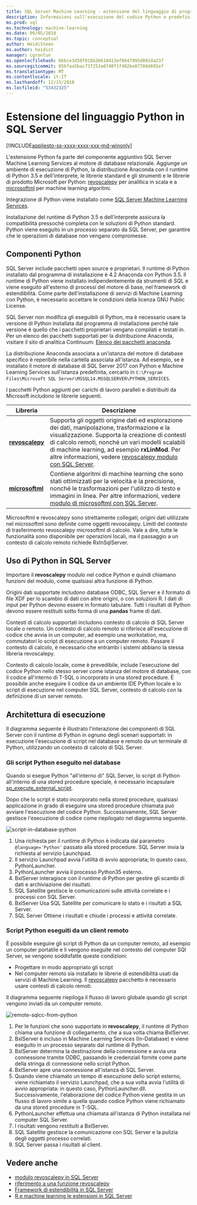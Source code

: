 ```yaml
---
title: SQL Server Machine Learning - estensione del linguaggio di programmazione Python
description: Informazioni sull'esecuzione del codice Python e predefiniti delle librerie di Python in Machine Learning Services di SQL Server 2017.
ms.prod: sql
ms.technology: machine-learning
ms.date: 09/05/2018
ms.topic: conceptual
author: HeidiSteen
ms.author: heidist
manager: cgronlun
ms.openlocfilehash: 6bbce3d58f016b26618413ef0647995d0914a237
ms.sourcegitcommit: 85bfaa5bac737253a6740f1f402be87788d691ef
ms.translationtype: MT
ms.contentlocale: it-IT
ms.lasthandoff: 12/15/2018
ms.locfileid: "53432325"
---
```

# <a name="python-language-extension-in-sql-server"></a>Estensione del linguaggio Python in SQL Server
[!INCLUDE[appliesto-ss-xxxx-xxxx-xxx-md-winonly](../../includes/appliesto-ss-xxxx-xxxx-xxx-md-winonly.md)]

L'estensione Python fa parte del componente aggiuntivo SQL Server Machine Learning Services al motore di database relazionale. Aggiunge un ambiente di esecuzione di Python, la distribuzione Anaconda con il runtime di Python 3.5 e dell'interprete, le librerie standard e gli strumenti e le librerie di prodotto Microsoft per Python: [revoscalepy](../python/ref-py-revoscalepy.md) per analitica in scala e a [microsoftml](../python/ref-py-microsoftml.md) per machine learning algoritmi. 

Integrazione di Python viene installato come [SQL Server Machine Learning Services](../what-is-sql-server-machine-learning.md).

Installazione del runtime di Python 3.5 e dell'interprete assicura la compatibilità pressoché completa con le soluzioni di Python standard. Python viene eseguito in un processo separato da SQL Server, per garantire che le operazioni di database non vengano compromesse.

## <a name="python-components"></a>Componenti Python

SQL Server include pacchetti open source e proprietari. Il runtime di Python installato dal programma di installazione è 4.2 Anaconda con Python 3.5. Il runtime di Python viene installato indipendentemente da strumenti di SQL e viene eseguito all'esterno di processi del motore di base, nel framework di estendibilità. Come parte dell'installazione di servizi di Machine Learning con Python, è necessario accettare le condizioni della licenza GNU Public License. 

SQL Server non modifica gli eseguibili di Python, ma è necessario usare la versione di Python installata dal programma di installazione perché tale versione è quello che i pacchetti proprietari vengano compilati e testati in. Per un elenco dei pacchetti supportati per la distribuzione Anaconda, visitare il sito di analitica Continuum: [Elenco dei pacchetti anaconda](https://docs.continuum.io/anaconda/packages/pkg-docs).

La distribuzione Anaconda associata a un'istanza del motore di database specifico è reperibile nella cartella associata all'istanza. Ad esempio, se è installato il motore di database di SQL Server 2017 con Python e Machine Learning Services sull'istanza predefinita, cercarlo in `C:\Program Files\Microsoft SQL Server\MSSQL14.MSSQLSERVER\PYTHON_SERVICES`.

I pacchetti Python aggiunti per carichi di lavoro paralleli e distribuiti da Microsoft includono le librerie seguenti.

| Libreria | Descrizione |
|---------|-------------|
| [**revoscalepy**](https://docs.microsoft.com/machine-learning-server/python-reference/revoscalepy/revoscalepy-package) | Supporta gli oggetti origine dati ed esplorazione dei dati, manipolazione, trasformazione e la visualizzazione. Supporta la creazione di contesti di calcolo remoti, nonché un vari modelli scalabili di machine learning, ad esempio **rxLinMod**. Per altre informazioni, vedere [revoscalepy modulo con SQL Server](../python/ref-py-revoscalepy.md).  |
| [**microsoftml**](https://docs.microsoft.com/machine-learning-server/python-reference/microsoftml/microsoftml-package) | Contiene algoritmi di machine learning che sono stati ottimizzati per la velocità e la precisione, nonché le trasformazioni per l'utilizzo di testo e immagini in linea. Per altre informazioni, vedere [modulo di microsoftml con SQL Server](../python/ref-py-microsoftml.md). |

Microsoftml e revoscalepy sono strettamente collegati; origini dati utilizzate nel microsoftml sono definite come oggetti revoscalepy. Limiti del contesto di trasferimento revoscalepy microsoftml di calcolo. Vale a dire, tutte le funzionalità sono disponibile per operazioni locali, ma il passaggio a un contesto di calcolo remoto richiede RxInSqlServer.

## <a name="using-python-in-sql-server"></a>Uso di Python in SQL Server

Importare il **revoscalepy** modulo nel codice Python e quindi chiamano funzioni del modulo, come qualsiasi altra funzione di Python.

Origini dati supportate includono database ODBC, SQL Server e il formato di file XDF per lo scambio di dati con altre origini, o con soluzioni R. I dati di input per Python devono essere in formato tabulare. Tutti i risultati di Python devono essere restituiti sotto forma di una **pandas** frame di dati.

Contesti di calcolo supportati includono contesto di calcolo di SQL Server locale o remoto. Un contesto di calcolo remoto si riferisce all'esecuzione di codice che avvia in un computer, ad esempio una workstation, ma, commutatori lo script di esecuzione a un computer remoto. Passare il contesto di calcolo, è necessario che entrambi i sistemi abbiano la stessa libreria revoscalepy.

Contesto di calcolo locale, come è prevedibile, include l'esecuzione del codice Python nello stesso server come istanza del motore di database, con il codice all'interno di T-SQL o incorporato in una stored procedure. È possibile anche eseguire il codice da un ambiente IDE Python locale e lo script di esecuzione nel computer SQL Server, contesto di calcolo con la definizione di un server remoto.

## <a name="execution-architecture"></a>Architettura di esecuzione

Il diagramma seguente è illustrato l'interazione dei componenti di SQL Server con il runtime di Python in ognuno degli scenari supportati: in esecuzione l'esecuzione di script nel database e remoto da un terminale di Python, utilizzando un contesto di calcolo di SQL Server.

### <a name="python-scripts-executed-in-database"></a>Gli script Python eseguito nel database

Quando si esegue Python "all'interno di" SQL Server, lo script di Python all'interno di una stored procedure speciale, è necessario incapsulare [sp_execute_external_script](../../relational-databases/system-stored-procedures/sp-execute-external-script-transact-sql.md).

Dopo che lo script è stato incorporato nella stored procedure, qualsiasi applicazione in grado di eseguire una stored procedure chiamata può avviare l'esecuzione del codice Python.  Successivamente, SQL Server gestisce l'esecuzione di codice come riepilogato nel diagramma seguente.

![script-in-database-python](../../advanced-analytics/python/media/script-in-db-python2.png)

1. Una richiesta per il runtime di Python è indicata dal parametro `@language='Python'` passato alla stored procedure. SQL Server invia la richiesta al servizio Launchpad.
2. Il servizio Launchpad avvia l'utilità di avvio appropriata; In questo caso, PythonLauncher.
3. PythonLauncher avvia il processo Python35 esterno.
4. BxlServer interagisce con il runtime di Python per gestire gli scambi di dati e archiviazione dei risultati.
5. SQL Satellite gestisce le comunicazioni sulle attività correlate e i processi con SQL Server.
6. BxlServer Usa SQL Satellite per comunicare lo stato e i risultati a SQL Server.
7. SQL Server Ottiene i risultati e chiude i processi e attività correlate.

### <a name="python-scripts-executed-from-a-remote-client"></a>Script Python eseguiti da un client remoto

È possibile eseguire gli script di Python da un computer remoto, ad esempio un computer portatile e li vengono eseguite nel contesto del computer SQl Server, se vengono soddisfatte queste condizioni:

+ Progettare in modo appropriato gli script
+ Nel computer remoto sia installato le librerie di estendibilità usati da servizi di Machine Learning. Il [revoscalepy](../python/ref-py-revoscalepy.md) pacchetto è necessario usare contesti di calcolo remoti.

Il diagramma seguente riepiloga il flusso di lavoro globale quando gli script vengono inviati da un computer remoto.

![remote-sqlcc-from-python](../../advanced-analytics/python/media/remote-sqlcc-from-python3.png)

1. Per le funzioni che sono supportate in **revoscalepy**, il runtime di Python chiama una funzione di collegamento, che a sua volta chiama BxlServer.
2. BxlServer è incluso in Machine Learning Services (In-Database) e viene eseguito in un processo separato dal runtime di Python.
3. BxlServer determina la destinazione della connessione e avvia una connessione tramite ODBC, passando le credenziali fornite come parte della stringa di connessione nello script Python.
4. BxlServer apre una connessione all'istanza di SQL Server.
5. Quando viene chiamato un tempo di esecuzione dello script esterno, viene richiamato il servizio Launchpad, che a sua volta avvia l'utilità di avvio appropriata: in questo caso, PythonLauncher.dll. Successivamente, l'elaborazione del codice Python viene gestita in un flusso di lavoro simile a quella quando codice Python viene richiamato da una stored procedure in T-SQL.
6. PythonLauncher effettua una chiamata all'istanza di Python installata nel computer SQL Server.
7. I risultati vengono restituiti a BxlServer.
8. SQL Satellite gestisce la comunicazione con SQL Server e la pulizia degli oggetti processo correlati.
9. SQL Server passa i risultati al client.

## <a name="see-also"></a>Vedere anche

+ [modulo revoscalepy in SQL Server](../python/ref-py-revoscalepy.md)
+ [riferimento a una funzione revoscalepy](https://docs.microsoft.com/r-server/python-reference/revoscalepy/revoscalepy-package) 
+ [Framework di estendibilità in SQL Server](extensibility-framework.md)
+ [R e machine learning le estensioni in SQL Server](extension-r.md)